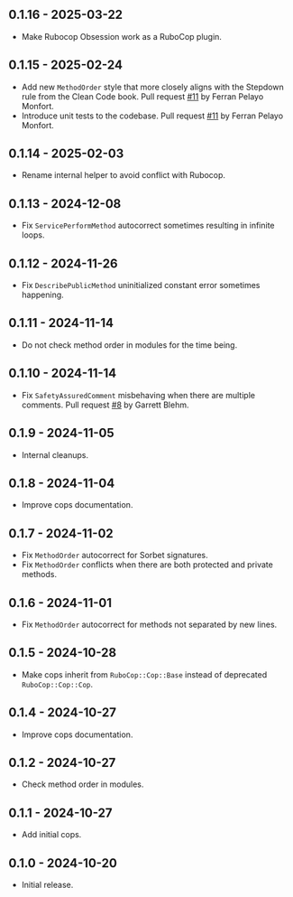 ## 0.1.16 - 2025-03-22

- Make Rubocop Obsession work as a RuboCop plugin.

## 0.1.15 - 2025-02-24

- Add new `MethodOrder` style that more closely aligns with the Stepdown rule
  from the Clean Code book. Pull request
  [#11](https://github.com/jeromedalbert/rubocop-obsession/pull/11) by Ferran
  Pelayo Monfort.
- Introduce unit tests to the codebase. Pull request
  [#11](https://github.com/jeromedalbert/rubocop-obsession/pull/11) by Ferran
  Pelayo Monfort.

## 0.1.14 - 2025-02-03

- Rename internal helper to avoid conflict with Rubocop.

## 0.1.13 - 2024-12-08

- Fix `ServicePerformMethod` autocorrect sometimes resulting in infinite loops.

## 0.1.12 - 2024-11-26

- Fix `DescribePublicMethod` uninitialized constant error sometimes happening.

## 0.1.11 - 2024-11-14

- Do not check method order in modules for the time being.

## 0.1.10 - 2024-11-14

- Fix `SafetyAssuredComment` misbehaving when there are multiple comments. Pull
  request [#8](https://github.com/jeromedalbert/rubocop-obsession/pull/8) by
  Garrett Blehm.

## 0.1.9 - 2024-11-05

- Internal cleanups.

## 0.1.8 - 2024-11-04

- Improve cops documentation.

## 0.1.7 - 2024-11-02

- Fix `MethodOrder` autocorrect for Sorbet signatures.
- Fix `MethodOrder` conflicts when there are both protected and private
  methods.

## 0.1.6 - 2024-11-01

- Fix `MethodOrder` autocorrect for methods not separated by new lines.

## 0.1.5 - 2024-10-28

- Make cops inherit from `RuboCop::Cop::Base` instead of deprecated
  `RuboCop::Cop::Cop`.

## 0.1.4 - 2024-10-27

- Improve cops documentation.

## 0.1.2 - 2024-10-27

- Check method order in modules.

## 0.1.1 - 2024-10-27

- Add initial cops.

## 0.1.0 - 2024-10-20

- Initial release.
